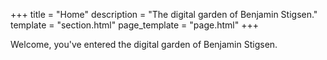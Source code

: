 +++
title = "Home"
description = "The digital garden of Benjamin Stigsen."
template = "section.html"
page_template = "page.html"
+++

Welcome, you've entered the digital garden of Benjamin Stigsen.

